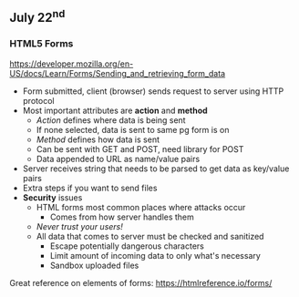 ## July 22<sup>nd</sup>

### HTML5 Forms

https://developer.mozilla.org/en-US/docs/Learn/Forms/Sending_and_retrieving_form_data
- Form submitted, client (browser) sends request to server using HTTP protocol
- Most important attributes are **action** and **method**
  - *Action* defines where data is being sent
  - If none selected, data is sent to same pg form is on
  - *Method* defines how data is sent  
  - Can be sent with GET and POST, need library for POST
  - Data appended to URL as name/value pairs
- Server receives string that needs to be parsed to get data as key/value pairs
- Extra steps if you want to send files
- **Security** issues
  - HTML forms most common places where attacks occur
    - Comes from how server handles them
  - *Never trust your users!*
  - All data that comes to server must be checked and sanitized
    - Escape potentially dangerous characters
    - Limit amount of incoming data to only what's necessary
    - Sandbox uploaded files

Great reference on elements of forms:
https://htmlreference.io/forms/
